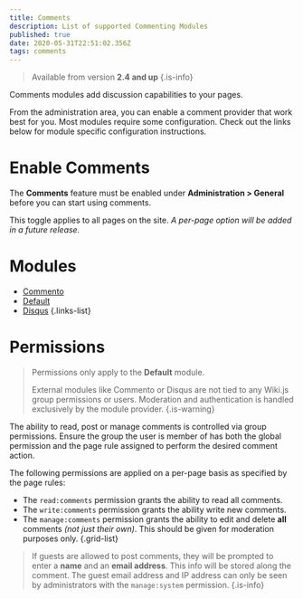 ```yaml
---
title: Comments
description: List of supported Commenting Modules
published: true
date: 2020-05-31T22:51:02.356Z
tags: comments
---
```


> Available from version **2.4 and up**
{.is-info}

Comments modules add discussion capabilities to your pages.

From the administration area, you can enable a comment provider that work best for you.
Most modules require some configuration. Check out the links below for module specific configuration instructions.

# Enable Comments

The **Comments** feature must be enabled under **Administration > General** before you can start using comments.

This toggle applies to all pages on the site.
*A per-page option will be added in a future release.*

# Modules

- [Commento](/comments/commento)
- [Default](/comments/default)
- [Disqus](/comments/disqus)
{.links-list}

# Permissions

> Permissions only apply to the **Default** module.
>
> External modules like Commento or Disqus are not tied to any Wiki.js group permissions or users. Moderation and authentication is handled exclusively by the module provider.
{.is-warning}

The ability to read, post or manage comments is controlled via group permissions. Ensure the group the user is member of has both the global permission and the page rule assigned to perform the desired comment action.

The following permissions are applied on a per-page basis as specified by the page rules:

- The `read:comments` permission grants the ability to read all comments.
- The `write:comments` permission grants the ability write new comments.
- The `manage:comments` permission grants the ability to edit and delete **all** comments *(not just their own)*. This should be given for moderation purposes only.
{.grid-list}

> If guests are allowed to post comments, they will be prompted to enter a **name** and an **email address**. This info will be stored along the comment. The guest email address and IP address can only be seen by administrators with the `manage:system` permission.
{.is-info}